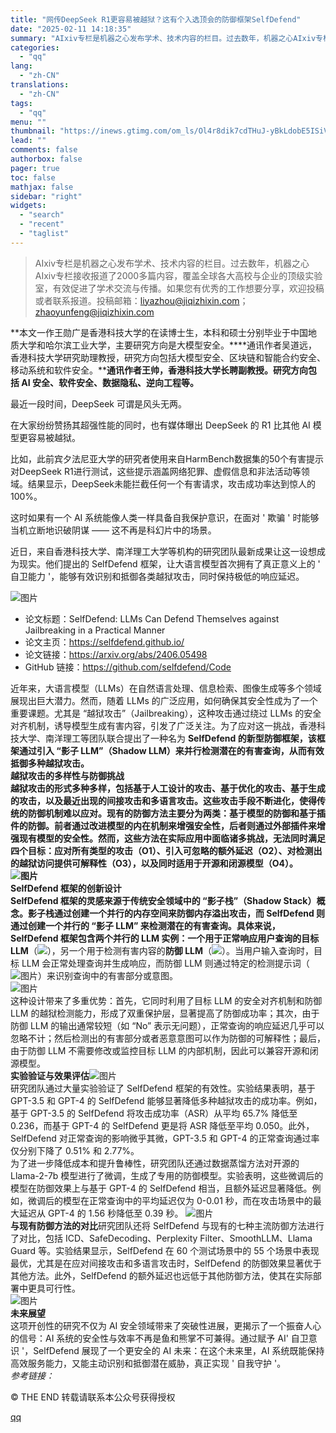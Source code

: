 ```yaml
---
title: "网传DeepSeek R1更容易被越狱？这有个入选顶会的防御框架SelfDefend"
date: "2025-02-11 14:18:35"
summary: "AIxiv专栏是机器之心发布学术、技术内容的栏目。过去数年，机器之心AIxiv专栏接收报道了2000..."
categories:
  - "qq"
lang:
  - "zh-CN"
translations:
  - "zh-CN"
tags:
  - "qq"
menu: ""
thumbnail: "https://inews.gtimg.com/om_ls/Ol4r8dik7cdTHuJ-yBkLdobE5ISiV5AC4y89Llos5bFpAAA_640360/0"
lead: ""
comments: false
authorbox: false
pager: true
toc: false
mathjax: false
sidebar: "right"
widgets:
  - "search"
  - "recent"
  - "taglist"
---
```


> AIxiv专栏是机器之心发布学术、技术内容的栏目。过去数年，机器之心AIxiv专栏接收报道了2000多篇内容，覆盖全球各大高校与企业的顶级实验室，有效促进了学术交流与传播。如果您有优秀的工作想要分享，欢迎投稿或者联系报道。投稿邮箱：liyazhou@jiqizhixin.com；zhaoyunfeng@jiqizhixin.com

**本文一作王勋广是香港科技大学的在读博士生，本科和硕士分别毕业于中国地质大学和哈尔滨工业大学，主要研究方向是大模型安全。****通讯作者吴道远，香港科技大学研究助理教授，研究方向包括大模型安全、区块链和智能合约安全、移动系统和软件安全。****通讯作者王帅，香港科技大学长聘副教授。研究方向包括 AI 安全、软件安全、数据隐私、逆向工程等。**

最近一段时间，DeepSeek 可谓是风头无两。

  


在大家纷纷赞扬其超强性能的同时，也有媒体曝出 DeepSeek 的 R1 比其他 AI 模型更容易被越狱。

  


比如，此前宾夕法尼亚大学的研究者使用来自HarmBench数据集的50个有害提示对DeepSeek R1进行测试，这些提示涵盖网络犯罪、虚假信息和非法活动等领域。结果显示，DeepSeek未能拦截任何一个有害请求，攻击成功率达到惊人的100%。

  


这时如果有一个 AI 系统能像人类一样具备自我保护意识，在面对 ' 欺骗 ' 时能够当机立断地识破阴谋 —— 这不再是科幻片中的场景。

  


近日，来自香港科技大学、南洋理工大学等机构的研究团队最新成果让这一设想成为现实。他们提出的 SelfDefend 框架，让大语言模型首次拥有了真正意义上的 ' 自卫能力 '，能够有效识别和抵御各类越狱攻击，同时保持极低的响应延迟。

  


![图片](https://inews.gtimg.com/om_bt/OHc_gYZqsd4lHBUPyIHwW-2P89AHF9jZA9rEFs55AiExAAA/641)  

* 论文标题：SelfDefend: LLMs Can Defend Themselves against Jailbreaking in a Practical Manner
* 论文主页：https://selfdefend.github.io/
* 论文链接：https://arxiv.org/abs/2406.05498
* GitHub 链接：https://github.com/selfdefend/Code

  
近年来，大语言模型（LLMs）在自然语言处理、信息检索、图像生成等多个领域展现出巨大潜力。然而，随着 LLMs 的广泛应用，如何确保其安全性成为了一个重要课题。尤其是 “越狱攻击”（Jailbreaking），这种攻击通过绕过 LLMs 的安全对齐机制，诱导模型生成有害内容，引发了广泛关注。为了应对这一挑战，香港科技大学、南洋理工等团队联合提出了一种名为 **SelfDefend 的新型防御框架，**该框架通过引入 “影子 LLM”（Shadow LLM）来并行检测潜在的有害查询，从而有效抵御多种越狱攻击。  
**越狱攻击的多样性与防御挑战**  
越狱攻击的形式多种多样，包括基于人工设计的攻击、基于优化的攻击、基于生成的攻击，以及最近出现的间接攻击和多语言攻击。这些攻击手段不断进化，使得传统的防御机制难以应对。现有的防御方法主要分为两类：基于模型的防御和基于插件的防御。前者通过改进模型的内在机制来增强安全性，后者则通过外部插件来增强现有模型的安全性。然而，这些方法在实际应用中面临诸多挑战，无法同时满足四个目标：应对所有类型的攻击（O1）、引入可忽略的额外延迟（O2）、对检测出的越狱访问提供可解释性（O3），以及同时适用于开源和闭源模型（O4）。  
![图片](https://inews.gtimg.com/om_bt/Op2ynak3UuCpw6bdsD-V53Mco5qosA3KwcVqMkb-yRrBoAA/641)  
**SelfDefend 框架的创新设计**  
SelfDefend 框架的灵感来源于传统安全领域中的 “影子栈”（Shadow Stack）概念。影子栈通过创建一个并行的内存空间来防御内存溢出攻击，而 SelfDefend 则通过创建一个并行的 “影子 LLM” 来检测潜在的有害查询。具体来说，SelfDefend 框架包含两个并行的 LLM 实例：一个用于正常响应用户查询的**目标 LLM**（![](https://inews.gtimg.com/om_bt/Oi6N6E7z6ljjt6kNBf7-DGABeimgy1_8-WxOFA13A4SGIAA/641)），另一个用于检测有害内容的**防御 LLM**（![](https://inews.gtimg.com/om_bt/ORB9tIfXC7QqlMWTl8BmRG-BHvBoruyLaIdEo_R1pmqCkAA/641)）。当用户输入查询时，目标 LLM 会正常处理查询并生成响应，而防御 LLM 则通过特定的检测提示词（![图片](https://inews.gtimg.com/om_bt/OUoqpTQB7dw5-txnJ5Y9bAyATl4Rnk-qzn1QGRbePaxU4AA/641)）来识别查询中的有害部分或意图。  
![图片](https://inews.gtimg.com/om_bt/ODNMRgPrENbF10R8poyWq4rhDHo0qJjnxd6_F52rEpWjcAA/641)  
这种设计带来了多重优势：首先，它同时利用了目标 LLM 的安全对齐机制和防御 LLM 的越狱检测能力，形成了双重保护层，显著提高了防御成功率；其次，由于防御 LLM 的输出通常较短（如 “No” 表示无问题），正常查询的响应延迟几乎可以忽略不计；然后检测出的有害部分或者恶意意图可以作为防御的可解释性；最后，由于防御 LLM 不需要修改或监控目标 LLM 的内部机制，因此可以兼容开源和闭源模型。  
**实验验证与效果评估**![图片](https://inews.gtimg.com/om_bt/OcmGkF2OeJDoDo5H1jUHBzIRpNF2gOA5MJXtxGfJOkssoAA/641)  
研究团队通过大量实验验证了 SelfDefend 框架的有效性。实验结果表明，基于 GPT-3.5 和 GPT-4 的 SelfDefend 能够显著降低多种越狱攻击的成功率。例如，基于 GPT-3.5 的 SelfDefend 将攻击成功率（ASR）从平均 65.7% 降低至 0.236，而基于 GPT-4 的 SelfDefend 更是将 ASR 降低至平均 0.050。此外，SelfDefend 对正常查询的影响微乎其微，GPT-3.5 和 GPT-4 的正常查询通过率仅分别下降了 0.51% 和 2.77%。  
为了进一步降低成本和提升鲁棒性，研究团队还通过数据蒸馏方法对开源的 Llama-2-7b 模型进行了微调，生成了专用的防御模型。实验表明，这些微调后的模型在防御效果上与基于 GPT-4 的 SelfDefend 相当，且额外延迟显著降低。例如，微调后的模型在正常查询中的平均延迟仅为 0-0.01 秒，而在攻击场景中的最大延迟从 GPT-4 的 1.56 秒降低至 0.39 秒。 ![图片](https://inews.gtimg.com/om_bt/OTmjEZd7kmitfmpRphBB2f6wY5sYovFAzPVwQE8jK7gFwAA/641)  
**与现有防御方法的对比**研究团队还将 SelfDefend 与现有的七种主流防御方法进行了对比，包括 ICD、SafeDecoding、Perplexity Filter、SmoothLLM、Llama Guard 等。实验结果显示，SelfDefend 在 60 个测试场景中的 55 个场景中表现最优，尤其是在应对间接攻击和多语言攻击时，SelfDefend 的防御效果显著优于其他方法。此外，SelfDefend 的额外延迟也远低于其他防御方法，使其在实际部署中更具可行性。  
![图片](https://inews.gtimg.com/om_bt/OeN_KpA5PybnXawlMuMLWQa7Vn2rz5LhULjP4eC-MSwDgAA/641)  
**未来展望**  
这项开创性的研究不仅为 AI 安全领域带来了突破性进展，更揭示了一个振奋人心的信号：AI 系统的安全性与效率不再是鱼和熊掌不可兼得。通过赋予 AI' 自卫意识 '，SelfDefend 展现了一个更安全的 AI 未来：在这个未来里，AI 系统既能保持高效服务能力，又能主动识别和抵御潜在威胁，真正实现 ' 自我守护 '。  
*参考链接：*  
  
© THE END 转载请联系本公众号获得授权

[qq](https://new.qq.com/rain/a/20250211A04S6Z00)
